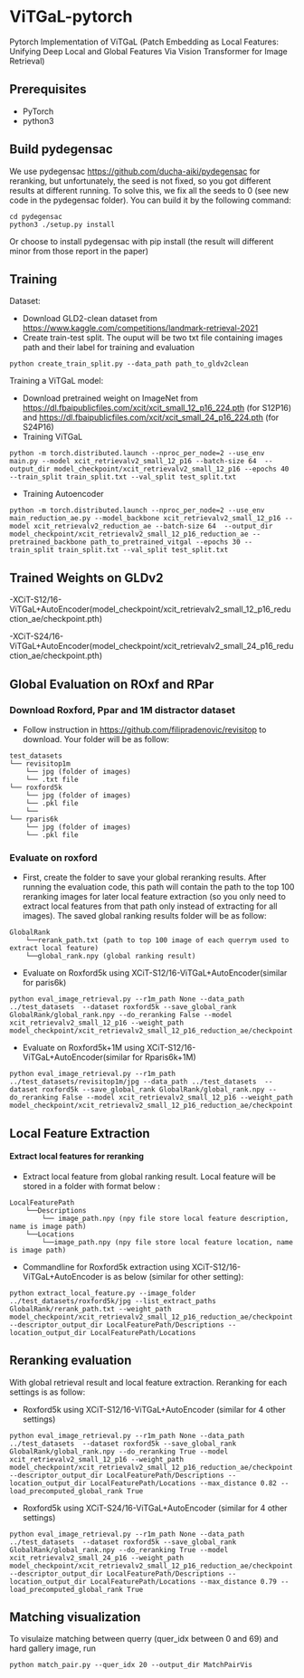 # ViTGaL-pytorch
Pytorch Implementation of ViTGaL (Patch Embedding as Local Features: Unifying Deep Local and Global Features Via Vision Transformer for Image Retrieval)



## Prerequisites

+ PyTorch
+ python3
## Build pydegensac
We use pydegensac https://github.com/ducha-aiki/pydegensac for reranking, but unfortunately, the seed is not fixed, so you got different results at different running. To solve this, we fix all the seeds to 0 (see new code in the pydegensac folder). You can build it by the following command:
```
cd pydegensac
python3 ./setup.py install
```
Or choose to install pydegensac with pip install (the result will different minor from those report in the paper)
## Training
 Dataset:

+ Download GLD2-clean dataset from https://www.kaggle.com/competitions/landmark-retrieval-2021
+ Create train-test split. The ouput will be two txt file containing images path and their label for training and evaluation
```
python create_train_split.py --data_path path_to_gldv2clean
```


Training a ViTGaL model:
+ Download pretrained weight on ImageNet from https://dl.fbaipublicfiles.com/xcit/xcit_small_12_p16_224.pth (for S12P16) and https://dl.fbaipublicfiles.com/xcit/xcit_small_24_p16_224.pth (for S24P16)
+ Training ViTGaL

```
python -m torch.distributed.launch --nproc_per_node=2 --use_env main.py --model xcit_retrievalv2_small_12_p16 --batch-size 64  --output_dir model_checkpoint/xcit_retrievalv2_small_12_p16 --epochs 40 --train_split train_split.txt --val_split test_split.txt
```
+ Training Autoencoder
```
python -m torch.distributed.launch --nproc_per_node=2 --use_env main_reduction_ae.py --model_backbone xcit_retrievalv2_small_12_p16 --model xcit_retrievalv2_reduction_ae --batch-size 64  --output_dir model_checkpoint/xcit_retrievalv2_small_12_p16_reduction_ae --pretrained_backbone path_to_pretrained_vitgal --epochs 30 --train_split train_split.txt --val_split test_split.txt
```

## Trained Weights  on GLDv2

-XCiT-S12/16-ViTGaL+AutoEncoder(model_checkpoint/xcit_retrievalv2_small_12_p16_reduction_ae/checkpoint.pth) 

-XCiT-S24/16-ViTGaL+AutoEncoder(model_checkpoint/xcit_retrievalv2_small_24_p16_reduction_ae/checkpoint.pth)  





## Global Evaluation on ROxf and RPar

###  Download Roxford, Ppar and 1M distractor dataset
+ Follow instruction in https://github.com/filipradenovic/revisitop to download. Your folder will be as follow:
```
test_datasets
└── revisitop1m
    └── jpg (folder of images)
    └── .txt file
└── roxford5k
    └── jpg (folder of images)
    └── .pkl file
    └──
└── rparis6k
    └── jpg (folder of images)
    └── .pkl file
```


### Evaluate on roxford

+ First, create the folder to save your global reranking results. After running the evaluation code, this path will contain the path to the top 100 reranking images for later local feature extraction (so you only need to extract local features from that path only instead of extracting for all images). The saved global ranking results folder will be as follow:
```
GlobalRank
    └──rerank_path.txt (path to top 100 image of each querrym used to extract local feature)
    └──global_rank.npy (global ranking result)
```
+ Evaluate on Roxford5k using XCiT-S12/16-ViTGaL+AutoEncoder(similar for paris6k)
```
python eval_image_retrieval.py --r1m_path None --data_path ../test_datasets  --dataset roxford5k --save_global_rank GlobalRank/global_rank.npy --do_reranking False --model xcit_retrievalv2_small_12_p16 --weight_path model_checkpoint/xcit_retrievalv2_small_12_p16_reduction_ae/checkpoint.pth
```

+ Evaluate on Roxford5k+1M using XCiT-S12/16-ViTGaL+AutoEncoder(similar for Rparis6k+1M)

```
python eval_image_retrieval.py --r1m_path ../test_datasets/revisitop1m/jpg --data_path ../test_datasets  --dataset roxford5k --save_global_rank GlobalRank/global_rank.npy --do_reranking False --model xcit_retrievalv2_small_12_p16 --weight_path model_checkpoint/xcit_retrievalv2_small_12_p16_reduction_ae/checkpoint.pth
```

## Local Feature Extraction

#### Extract local features for reranking

+ Extract local feature from global ranking result. Local feature will be stored in a folder with format below :
```
LocalFeaturePath
    └──Descriptions
        └── image_path.npy (npy file store local feature description, name is image path)
    └──Locations
        └──image_path.npy (npy file store local feature location, name is image path)
```
+  Commandline for Roxford5k extraction using XCiT-S12/16-ViTGaL+AutoEncoder is as below (similar for other setting):



```
python extract_local_feature.py --image_folder ../test_datasets/roxford5k/jpg --list_extract_paths GlobalRank/rerank_path.txt --weight_path model_checkpoint/xcit_retrievalv2_small_12_p16_reduction_ae/checkpoint.pth --descriptor_output_dir LocalFeaturePath/Descriptions --location_output_dir LocalFeaturePath/Locations
```

## Reranking evaluation

With global retrieval result and local feature extraction. Reranking for each settings is as follow:

+ Roxford5k using XCiT-S12/16-ViTGaL+AutoEncoder (similar for 4 other settings)

```
python eval_image_retrieval.py --r1m_path None --data_path ../test_datasets  --dataset roxford5k --save_global_rank GlobalRank/global_rank.npy --do_reranking True --model xcit_retrievalv2_small_12_p16 --weight_path model_checkpoint/xcit_retrievalv2_small_12_p16_reduction_ae/checkpoint.pth --descriptor_output_dir LocalFeaturePath/Descriptions --location_output_dir LocalFeaturePath/Locations --max_distance 0.82 --load_precomputed_global_rank True
```

+ Roxford5k using XCiT-S24/16-ViTGaL+AutoEncoder (similar for 4 other settings)

```
python eval_image_retrieval.py --r1m_path None --data_path ../test_datasets  --dataset roxford5k --save_global_rank GlobalRank/global_rank.npy --do_reranking True --model xcit_retrievalv2_small_24_p16 --weight_path model_checkpoint/xcit_retrievalv2_small_12_p16_reduction_ae/checkpoint.pth --descriptor_output_dir LocalFeaturePath/Descriptions --location_output_dir LocalFeaturePath/Locations --max_distance 0.79 --load_precomputed_global_rank True
```


## Matching visualization

To visulaize matching between querry (quer_idx between 0 and 69) and hard gallery image, run
```
python match_pair.py --quer_idx 20 --output_dir MatchPairVis
```